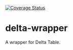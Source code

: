 [![Coverage Status](https://coveralls.io/repos/github/JenspederM/delta-wrapper/badge.svg?branch=test/cov)](https://coveralls.io/github/JenspederM/delta-wrapper?branch=main)

# delta-wrapper

A wrapper for Delta Table.
